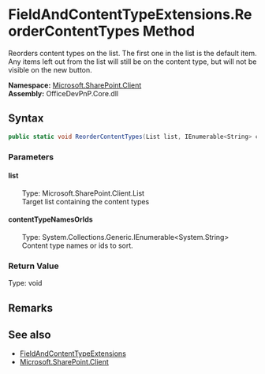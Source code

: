 # FieldAndContentTypeExtensions.ReorderContentTypes Method  
 Reorders content types on the list. The first one in the list is the default item. Any items left out from the list will still be on the content type, but will not be visible on the new button.   

**Namespace:** [Microsoft.SharePoint.Client](Microsoft.SharePoint.Client.md)  
**Assembly:** OfficeDevPnP.Core.dll  
## Syntax
```C#
public static void ReorderContentTypes(List list, IEnumerable<String> contentTypeNamesOrIds)
```
### Parameters
#### list  
&emsp;&emsp;Type: Microsoft.SharePoint.Client.List  
&emsp;&emsp;Target list containing the content types  

  

#### contentTypeNamesOrIds  
&emsp;&emsp;Type: System.Collections.Generic.IEnumerable<System.String>  
&emsp;&emsp;Content type names or ids to sort.  

  

### Return Value
Type: void  

## Remarks
  
## See also
- [FieldAndContentTypeExtensions](Microsoft.SharePoint.Client.FieldAndContentTypeExtensions.md) 
- [Microsoft.SharePoint.Client](Microsoft.SharePoint.Client.md) 
